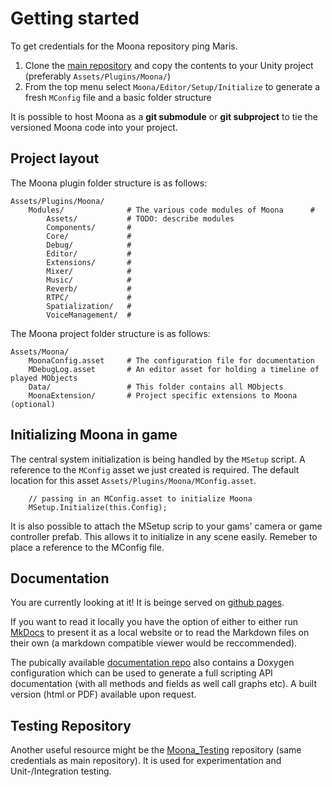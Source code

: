 # Getting started

To get credentials for the Moona repository ping Maris.

1. Clone the [main repository](https://gitlab.com/chtammik/MoonaAudio.git) and copy the contents to your Unity project (preferably `Assets/Plugins/Moona/`)
2. From the top menu select `Moona/Editor/Setup/Initialize` to generate a fresh `MConfig` file and a basic folder structure

It is possible to host Moona as a **git submodule** or **git subproject** to tie the versioned Moona code into your project.

## Project layout

The Moona plugin folder structure is as follows:

	Assets/Plugins/Moona/
		Modules/              # The various code modules of Moona	   # 
			Assets/	   		  # TODO: describe modules
			Components/	   	  # 
			Core/	   		  # 
			Debug/	    	  # 
			Editor/	   		  # 
			Extensions/		  # 
			Mixer/			  # 
			Music/			  # 
			Reverb/			  # 
			RTPC/	   		  # 
			Spatialization/	  # 
			VoiceManagement/  # 		

The Moona project folder structure is as follows:

	Assets/Moona/
		MoonaConfig.asset     # The configuration file for documentation
		MDebugLog.asset       # An editor asset for holding a timeline of played MObjects
		Data/                 # This folder contains all MObjects
		MoonaExtension/       # Project specific extensions to Moona (optional)

## Initializing Moona in game

The central system initialization is being handled by the `MSetup` script. A reference to the `MConfig` asset we just created is required. The default location for this asset `Assets/Plugins/Moona/MConfig.asset`.

```
    // passing in an MConfig.asset to initialize Moona
    MSetup.Initialize(this.Config);
```

It is also possible to attach the MSetup scrip to your gams' camera or game controller prefab. This allows it to initialize in any scene easily. Remeber to place a reference to the MConfig file.

## Documentation

You are currently looking at it! It is beinge served on [github pages](https://fuzzblob.github.io/moonadocs/).

If you want to read it locally you have the option of either to either run [MkDocs](https://www.mkdocs.org/) to present it as a local website or to read the Markdown files on their own (a markdown compatible viewer would be reccommended).

The pubically available [documentation repo](https://github.com/fuzzblob/moonadocs) also contains a Doxygen configuration which can be used to generate a full scripting API documentation (with all methods and fields as well call graphs etc). A built version (html or PDF) available upon request.

## Testing Repository

Another useful resource might be the [Moona_Testing](https://gitlab.com/chtammik/Moona_Testing.git) repository (same credentials as main repository). It is used for experimentation and Unit-/Integration testing.